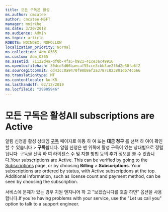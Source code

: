 ```yaml
---
title: 모든 구독은 활성
ms.author: cmcatee
author: cmcatee-MSFT
manager: mnirkhe
ms.date: 3/20/2018
ms.audience: Admin
ms.topic: article
ROBOTS: NOINDEX, NOFOLLOW
localization_priority: Normal
ms.collection: Adm_O365
ms.custom: Adm_O365
ms.assetid: 71122d4a-df0b-4fa5-b921-41ce3ac49916
ms.openlocfilehash: 30dcd5d66baecaf55cce3cbb3ae2f6d2e50fa6f2
ms.sourcegitcommit: dd43cc0a9470f98b8ef2a3787c823801d674c666
ms.translationtype: MT
ms.contentlocale: ko-KR
ms.lasthandoff: 02/12/2019
ms.locfileid: "29905946"
---
```

# <a name="all-subscriptions-are-active"></a><span data-ttu-id="5543e-102">모든 구독은 활성</span><span class="sxs-lookup"><span data-stu-id="5543e-102">All subscriptions are Active</span></span>

<span data-ttu-id="5543e-p101">알림 신청을 활성 상태임 [구독](https://go.microsoft.com/fwlink/p/?linkid=842054) 페이지로 이동 하 여 또는 **대금 청구** 를 선택 하 여이 확인할 수 있습니다 \> **구독**합니다. 알림 신청은 맨 위쪽에 활성 구독이 있는 상태별으로 정렬 됩니다. 구독을 선택 하 여 라이센스 수 및 지불 방법 등의 추가 정보를 볼 수 있습니다.</span><span class="sxs-lookup"><span data-stu-id="5543e-p101">Your subscriptions are Active. This can be verified by going to the [Subscriptions](https://go.microsoft.com/fwlink/p/?linkid=842054) page, or by choosing **Billing** \> **Subscriptions**. Your subscriptions are ordered by status, with Active subscriptions at the top. Additional information, such as license count and payment method, can be seen by choosing the subscription.</span></span>
  
<span data-ttu-id="5543e-107">서비스에 문제가 있는 경우 지원 엔지니어 하 고 "보겠습니다를 호출 하면" 옵션을 사용 합니다.</span><span class="sxs-lookup"><span data-stu-id="5543e-107">If you're having problems with your service, use the "Let us call you" option to talk to a support engineer.</span></span>
  

